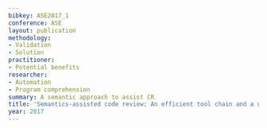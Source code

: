 ```yaml
---
bibkey: ASE2017_1
conference: ASE
layout: publication
methodology:
- Validation
- Solution
practitioner:
- Potential benefits
researcher:
- Automation
- Program comprehension
summary: A semantic approach to assist CR
title: 'Semantics-assisted code review: An efficient tool chain and a user study'
year: 2017
---
```

